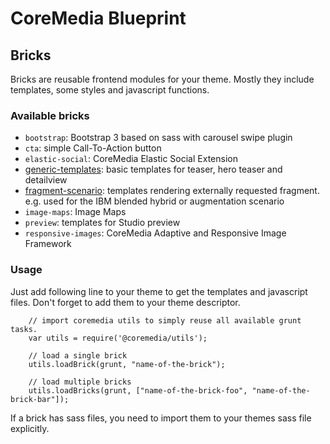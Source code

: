 # CoreMedia Blueprint

## Bricks

Bricks are reusable frontend modules for your theme. Mostly they include templates, some styles and javascript functions.

### Available bricks

- `bootstrap`: Bootstrap 3 based on sass with carousel swipe plugin
- `cta`: simple Call-To-Action button
- `elastic-social`: CoreMedia Elastic Social Extension
- [generic-templates](generic-templates/README.md): basic templates for teaser, hero teaser and detailview
- [fragment-scenario](fragment-scenario/README.md): templates rendering externally requested fragment. e.g. used for the IBM blended hybrid or augmentation scenario
- `image-maps`: Image Maps
- `preview`: templates for Studio preview
- `responsive-images`: CoreMedia Adaptive and Responsive Image Framework

### Usage

Just add following line to your theme to get the templates and javascript files. Don't forget to add them to your theme 
descriptor.

```
    // import coremedia utils to simply reuse all available grunt tasks.
    var utils = require('@coremedia/utils');
    
    // load a single brick 
    utils.loadBrick(grunt, "name-of-the-brick");
    
    // load multiple bricks 
    utils.loadBricks(grunt, ["name-of-the-brick-foo", "name-of-the-brick-bar"]);
```

If a brick has sass files, you need to import them to your themes sass file explicitly.
